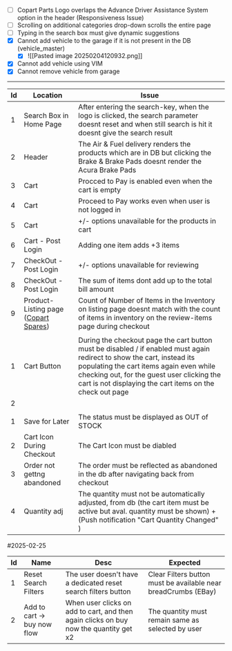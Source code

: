 - [ ] Copart Parts Logo overlaps the Advance Driver Assistance System option in the header (Responsiveness Issue)
- [ ] Scrolling on additional categories drop-down scrolls the entire page 
- [ ] Typing in the search box must give dynamic suggestions
- [x] Cannot add vehicle to the garage if it is not present in the DB (vehicle_master)
	- [x] ![[Pasted image 20250204120932.png]]
- [x] Cannot add vehicle using VIM 
- [x] Cannot remove vehicle from garage

----

| Id  | Location                                                                                     | Issue                                                                                                                                                                                                                                                                         |
| --- | -------------------------------------------------------------------------------------------- | ----------------------------------------------------------------------------------------------------------------------------------------------------------------------------------------------------------------------------------------------------------------------------- |
| 1   | Search Box in Home Page                                                                      | After entering the search-key, when the logo is clicked, the search parameter doesnt reset and when still search is hit it doesnt give the search result                                                                                                                      |
| 2   | Header                                                                                       | The Air & Fuel delivery renders the products which are in DB but clicking the Brake & Brake Pads doesnt render the Acura Brake Pads                                                                                                                                           |
| 3   | Cart                                                                                         | Procced to Pay is enabled even when the cart is empty                                                                                                                                                                                                                         |
| 4   | Cart                                                                                         | Proceed to Pay works even when user is not logged in                                                                                                                                                                                                                          |
| 5   | Cart                                                                                         | +/- options unavailable for the products in cart                                                                                                                                                                                                                              |
| 6   | Cart - Post Login                                                                            | Adding one item adds +3 items                                                                                                                                                                                                                                                 |
| 7   | CheckOut - Post Login                                                                        | +/- options unavailable for reviewing                                                                                                                                                                                                                                         |
| 8   | CheckOut - Post Login                                                                        | The sum of items dont add up to the total bill amount                                                                                                                                                                                                                         |
| 9   | Product-Listing page ([Copart Spares](https://g2-member-qa4.copart.co.uk/spares/product/34)) | Count of Number of Items in the Inventory on listing page doesnt match with the count of items in inventory on the review-items page during checkout                                                                                                                          |
|     |                                                                                              |                                                                                                                                                                                                                                                                               |
| 1   | Cart Button                                                                                  | During the checkout page the cart button must be disabled / if enabled must again redirect to show the cart, instead its populating the cart items again even while checking out, for the guest user clicking the cart is not displaying the cart items on the check out page |
| 2   |                                                                                              |                                                                                                                                                                                                                                                                               |
|     |                                                                                              |                                                                                                                                                                                                                                                                               |
| 1   | Save for Later                                                                               | The status must be displayed as OUT of STOCK                                                                                                                                                                                                                                  |
| 2   | Cart Icon During Checkout                                                                    | The Cart Icon must be diabled                                                                                                                                                                                                                                                 |
| 3   | Order not gettng abandoned                                                                   | The order must be reflected as abandoned in the db after navigating back from checkout                                                                                                                                                                                        |
| 4   | Quantity adj                                                                                 | The quantity must not be automatically adjusted, from db (the cart item must be active but aval. quantity must be shown) + (Push notification "Cart Quantity Changed" )                                                                                                       |


#2025-02-25

| Id  | Name                        | Desc                                                                                  | Expected                                                       |
| --- | --------------------------- | ------------------------------------------------------------------------------------- | -------------------------------------------------------------- |
| 1   | Reset Search Filters        | The user doesn't have a dedicated reset search filters button                         | Clear Filters button must be available near breadCrumbs (EBay) |
| 2   | Add to cart -> buy now flow | When user clicks on add to cart, and then again clicks on buy now the quantity get x2 | The quantity must remain same as selected by user              |
